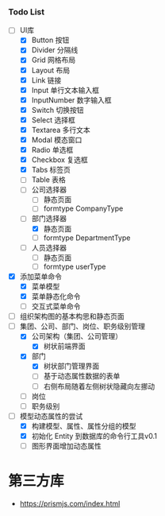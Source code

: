 ### Todo List

- [ ] UI库
  - [x] Button 按钮
  - [x] Divider 分隔线
  - [x] Grid 网格布局
  - [x] Layout 布局
  - [x] Link 链接
  - [x] Input 单行文本输入框
  - [x] InputNumber 数字输入框
  - [x] Switch 切换按钮
  - [x] Select 选择框
  - [x] Textarea 多行文本
  - [x] Modal 模态窗口
  - [x] Radio 单选框
  - [x] Checkbox 复选框
  - [x] Tabs 标签页
  - [ ] Table 表格
  - [ ] 公司选择器
    - [ ] 静态页面
    - [ ] formtype CompanyType
  - [ ] 部门选择器
    - [x] 静态页面
    - [ ] formtype DepartmentType
  - [ ] 人员选择器
    - [ ] 静态页面
    - [ ] formtype userType
- [x] 添加菜单命令
  - [x] 菜单模型
  - [x] 菜单静态化命令
  - [ ] 交互式菜单命令
- [ ] 组织架构图的基本构思和静态页面
- [ ] 集团、公司、部门、岗位、职务级别管理
  - [x] 公司架构（集团、公司管理）
    - [x] 树状前端界面
  - [x] 部门
    - [x] 树状部门管理界面
    - [ ] 基于动态属性数据的表单
    - [ ] 右侧布局随着左侧树状隐藏向左挪动
  - [ ] 岗位
  - [ ] 职务级别
- [ ] 模型动态属性的尝试
  - [x] 构建模型、属性、属性分组的模型
  - [x] 初始化 Entity 到数据库的命令行工具v0.1
  - [ ] 图形界面增加动态属性

# 第三方库

- <https://prismjs.com/index.html>
